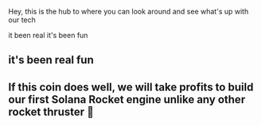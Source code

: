 Hey, 
this is the hub to where you can look around and see what's up with our tech

it been real 
it's been fun
## it's been real fun

## If this coin does well, we will take profits to build our first Solana Rocket engine unlike any other rocket thruster 🚀
